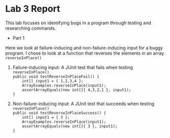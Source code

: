# Lab 3 Report

This lab focuses on identifying bugs in a program through testing and researching commands. 

* Part 1

Here we look at failure-inducing and non-failure-inducing input for a buggy program. I chose to look at a function that reverses the elements in an array.  
`reverseInPlace()`  
1. Failure-inducing input: A JUnit test that fails when testing `reverseInPlace()`  
`public void testReverseInPlaceFail() {`  
`    int[] input1 = { 1,2,3,4 };`  
`    ArrayExamples.reverseInPlace(input1);`  
`    assertArrayEquals(new int[]{ 4,3,2,1 }, input1);`  
`}`  

2. Non-failure-inducing input: A JUnit test that succeeds when testing `reverseInPlace()`  
`public void testReverseInPlaceSuccess() {`  
`    int[] input1 = { 3 };`  
`    ArrayExamples.reverseInPlace(input1);`  
`    assertArrayEquals(new int[]{ 3 }, input1);`  
`}`  

